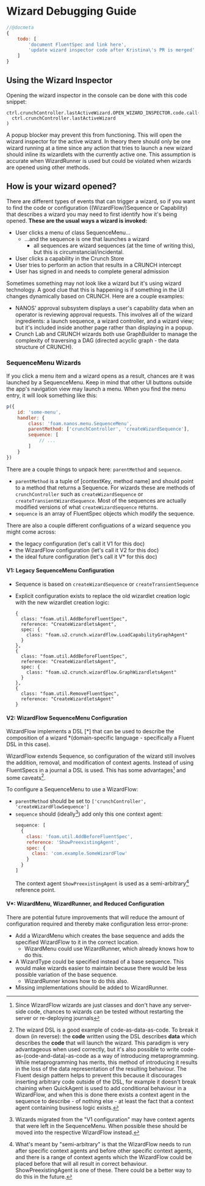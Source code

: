 # Wizard Debugging Guide

```javascript
//@docmeta
{
    todo: [
        'document FluentSpec and link here',
        'update wizard inspector code after Kristina\'s PR is merged'
    ]
}
```

## Using the Wizard Inspector

Opening the wizard inspector in the console can be done with this code snippet:
```
ctrl.crunchController.lastActiveWizard.OPEN_WIZARD_INSPECTOR.code.call(
  ctrl.crunchController.lastActiveWizard
)
```

A popup blocker may prevent this from functioning. This will open the wizard
inspector for the active wizard. In theory there should only be one wizard
running at a time since any action that tries to launch a new wizard should
inline its wizardlets with the currently active one. This assumption is
accurate when WizardRunner is used but could be violated when wizards are
opened using other methods.

## How is your wizard opened?

There are different types of events that can trigger a wizard, so if you want
to find the code or configuration ((WizardFlow/)Sequence or Capability) that describes a wizard you may need to first identify how it's being opened.
**These are the usual ways a wizard is invoked:**
- User clicks a menu of class SequenceMenu...
  - ...and the sequence is one that launches a wizard
    - all sequences are wizard sequences (at the time of writing this),
      but this is circumstancial/incidental.
- User clicks a capability in the Crunch Store
- User tries to perform an action that results in a CRUNCH intercept
- User has signed in and needs to complete general admission

Sometimes something may not look like a wizard but it's using wizard technology.
A good clue that this is happening is if something in the UI changes dynamically
based on CRUNCH. Here are a couple examples:
- NANOS' approval subsystem displays a user's capability data when an operator
  is reviewing approval requests. This involves all of the wizard ingredients:
  a launch sequence, a wizard controller, and a wizard view; but it's included
  inside another page rather than displaying in a popup.
- Crunch Lab and CRUNCH wizards both use GraphBuilder to manage the complexity
  of traversing a DAG (directed acyclic graph - the data structure of CRUNCH).

### SequenceMenu Wizards

If you click a menu item and a wizard opens as a result, chances are it was
launched by a SequenceMenu. Keep in mind that other UI buttons outside the
app's navigation view may launch a menu.
When you find the menu entry, it will look something like this:

```javascript
p({
    id: 'some-menu',
    handler: {
        class: 'foam.nanos.menu.SequenceMenu',
        parentMethod: ['crunchController', 'createWizardSequence'],
        sequence: [
            // ...
        ]
    }
})
```

There are a couple things to unpack here: `parentMethod` and `sequence`.
- `parentMethod` is a tuple of [contextKey, method name] and should point
to a method that returns a Sequence. For wizards these are methods of
`crunchController` such as `createWizardSequence` or
`createTransientWizardSequence`. Most of the sequences are actually
modified versions of what `createWizardSequence` returns.
- `sequence` is an array of FluentSpec objects which modify the sequence.

There are also a couple different configuations of a wizard sequence you
might come across:
- the legacy configuration (let's call it V1 for this doc)
- the WizardFlow configuration (let's call it V2 for this doc)
- the ideal future configuration (let's call it V* for this doc)

#### V1: Legacy SequenceMenu Configuration

- Sequence is based on `createWizardSequence` or `createTransientSequence`
- Explicit configuration exists to replace the old wizardlet creation logic
  with the new wizardlet creation logic:

  ```
  {
    class: "foam.util.AddBeforeFluentSpec",
    reference: "CreateWizardletsAgent",
    spec: {
      class: "foam.u2.crunch.wizardflow.LoadCapabilityGraphAgent"
    }
  },
  {
    class: "foam.util.AddBeforeFluentSpec",
    reference: "CreateWizardletsAgent",
    spec: {
      class: "foam.u2.crunch.wizardflow.GraphWizardletsAgent"
    }
  },
  {
    class: "foam.util.RemoveFluentSpec",
    reference: "CreateWizardletsAgent"
  }
  ```

#### V2: WizardFlow SequenceMenu Configuration

WizardFlow implements a DSL [*] that can be used to describe the composition
of a wizard *(domain-specific language - specifically a Fluent DSL in this case).

WizardFlow extends Sequence, so configuration of the wizard still involves the
addition, removal, and modification of context agents. Instead of using
FluentSpecs in a journal a DSL is used. This has some advantages[^1] and some
caveats[^2].

To configure a SequenceMenu to use a WizardFlow:
- `parentMethod` should be set to `['crunchController', 'createWizardFlowSequence']`
- `sequence` should (ideally[^3]) add only this one context agent:
  ```javascript
  sequence: [
    {
      class: 'foam.util.AddBeforeFluentSpec',
      reference: 'ShowPreexistingAgent',
      spec: {
        class: 'com.example.SomeWizardFlow'
      }
    }
  ]
  ```
  The context agent `ShowPreexistingAgent` is used as a semi-arbitrary[^4]
  reference point.

[^1]: Since WizardFlow wizards are just classes and don't have any server-side
  code, chances to wizards can be tested without restarting the server or
  re-deploying journals

[^2]: The wizard DSL is a good example of code-as-data-as-code. To break it down
  (in reverse): the **code** written using the DSL describes **data** which
  describes the **code** that will launch the wizard.
  This paradigm is very advantageous when used correctly, but it's also possible
  to write code-as-(code-and-data)-as-code as a way of introducing
  metaprogramming.
  While metaprogramming has merits, this method of introducing it results in the
  loss of the data representation of the resulting behaviour.
  The Fluent design pattern helps to prevent this because it discourages inserting
  arbitrary code outside of the DSL, for example it doesn't break chaining when
  QuickAgent is used to add conditional behaviour in a WizardFlow, and when this
  is done there exists a context agent in the sequence to describe - of nothing
  else - at least the fact that a context agent containing business logic exists.

[^3]: Wizards migrated from the "V1 configuration" may have context agents
  that were left in the SequenceMenu. When possible these should be moved into
  the respective WizardFlow instead.

[^4]: What's meant by "semi-arbitrary" is that the WizardFlow needs to run after
  specific context agents and before other specific context agents, and there is
  a range of context agents which the WizardFlow could be placed before that
  will all result in correct behaviour. ShowPreexistingAgent is one of these.
  There could be a better way[^5] to do this in the future.

[^5]: When you remove a context agent from a sequence the `Step` - an item
  Sequence stores to represent a context agent that will be run - remains with
  the same name but its context agent is replaced with NullAgent so it has no
  behaviour. This is done so that `addBefore` will still put a context agent in
  the correct location even though the reference point doesn't exist anymore.
  However, it might be better to have instead added support for explicitly named
  "anchor points" in a Sequence that would be referred to instead of arbitrary
  context agents.


#### V*: WizardMenu, WizardRunner, and Reduced Configuration

There are potential future improvements that will reduce the amount of
configuration required and thereby make configuration less error-prone:
- Add a WizardMenu which creates the base sequence and adds the specified
  WizardFlow to it in the correct location.
  - WizardMenu could use WizardRunner, which already knows how to do this.
- A WizardType could be specified instead of a base sequence. This would
  make wizards easier to maintain because there would be less possible
  variation of the base sequence.
  - WizardRunner knows how to do this also.
- Missing implementations shouild be added to WizardRunner.
